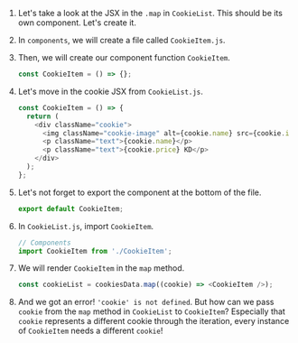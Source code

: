 1. Let's take a look at the JSX in the `.map` in `CookieList`. This should be its own component. Let's create it.

2. In `components`, we will create a file called `CookieItem.js`.

3. Then, we will create our component function `CookieItem`.

   ```javascript
   const CookieItem = () => {};
   ```

4. Let's move in the cookie JSX from `CookieList.js`.

   ```javascript
   const CookieItem = () => {
     return (
       <div className="cookie">
         <img className="cookie-image" alt={cookie.name} src={cookie.image} />
         <p className="text">{cookie.name}</p>
         <p className="text">{cookie.price} KD</p>
       </div>
     );
   };
   ```

5. Let's not forget to export the component at the bottom of the file.

   ```javascript
   export default CookieItem;
   ```

6. In `CookieList.js`, import `CookieItem`.

   ```javascript
   // Components
   import CookieItem from './CookieItem';
   ```

7. We will render `CookieItem` in the `map` method.

   ```javascript
   const cookieList = cookiesData.map((cookie) => <CookieItem />);
   ```

8. And we got an error! `'cookie' is not defined`. But how can we pass `cookie` from the `map` method in `CookieList` to `CookieItem`? Especially that `cookie` represents a different cookie through the iteration, every instance of `CookieItem` needs a different `cookie`!
